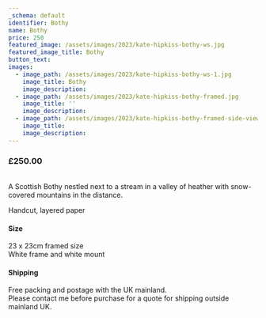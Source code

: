 ```yaml
---
_schema: default
identifier: Bothy
name: Bothy
price: 250
featured_image: /assets/images/2023/kate-hipkiss-bothy-ws.jpg
featured_image_title: Bothy
button_text:
images:
  - image_path: /assets/images/2023/kate-hipkiss-bothy-ws-1.jpg
    image_title: Bothy
    image_description:
  - image_path: /assets/images/2023/kate-hipkiss-bothy-framed.jpg
    image_title: ''
    image_description:
  - image_path: /assets/images/2023/kate-hipkiss-bothy-framed-side-view.jpg
    image_title:
    image_description:
---
```

### **£250.00**

<br>A Scottish Bothy nestled next to a stream in a valley of heather with snow-covered mountains in the distance.

Handcut, layered paper

#### Size

23 x 23cm framed size<br>White frame and white mount

#### Shipping

Free packing and postage with the UK mainland.<br>Please contact me before purchase for a quote for shipping outside mainland UK.
